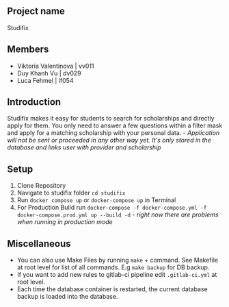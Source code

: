 ## Project name
Studifix

## Members
- Viktoria Valentinova | vv011
- Duy Khanh Vu | dv029
- Luca Fehmel | lf054

## Introduction
Studifix makes it easy for students to search for scholarships and directly apply for them. You only need to answer a few questions within a filter mask and apply for a matching scholarship with your personal data. - _Application will not be sent or proceeded in any other way yet. It's only stored in the database and links user with provider and scholarship_

## Setup 
1. Clone Repository
2. Navigate to studifix folder `cd studifix`
3. Run `docker compose up` or `docker-compose up` in Terminal
4. For Production Build run `docker-compose -f docker-compose.yml -f docker-compose.prod.yml up --build -d` - _right now there are problems when running in production mode_

## Miscellaneous
- You can also use Make Files by running `make` + command. See Makefile at root level for list of all commands. E.g `make backup` for DB backup.
- If you want to add new rules to gitlab-ci pipeline edit `.gitlab-ci.yml` at root level.
- Each time the database container is restarted, the current database backup is loaded into the database.
